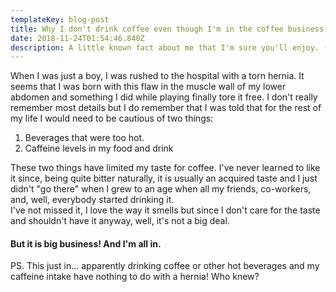 ```yaml
---
templateKey: blog-post
title: Why I don't drink coffee even though I'm in the coffee business. ¯\_(ツ)_/¯
date: 2018-11-24T01:54:46.840Z
description: A little known fact about me that I'm sure you'll enjoy. (hopefully)
---
```

When I was just a boy, I was rushed to the hospital with a torn hernia. It seems that I was born with this flaw in the muscle wall of my lower abdomen and something I did while playing finally tore it free. I don't really remember most details but I do remember that I was told that for the rest of my life I would need to be cautious of two things:

1. Beverages that were too hot.
2. Caffeine levels in my food and drink

These two things have limited my taste for coffee. I've never learned to like it since, being quite bitter naturally, it is usually an acquired taste and I just didn't "go there" when I grew to an age when all my friends, co-workers, and, well, everybody started drinking it. \
I've not missed it, I love the way it smells but since I don't care for the taste and shouldn't have it anyway, well, it's not a big deal. 

#### But it is big business! And I'm all in.

PS. This just in... apparently drinking coffee or other hot beverages and my caffeine intake have nothing to do with a hernia! Who knew?
